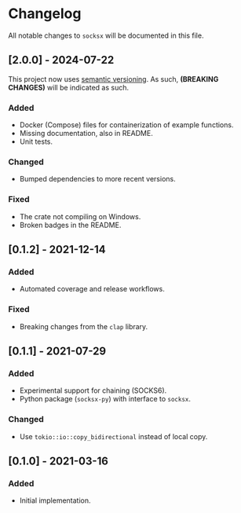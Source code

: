 # Changelog

All notable changes to `socksx` will be documented in this file.

## [2.0.0] - 2024-07-22
This project now uses [semantic versioning](https://semver.org). As such, **(BREAKING CHANGES)** will be indicated as such.

### Added
- Docker (Compose) files for containerization of example functions.
- Missing documentation, also in README.
- Unit tests.

### Changed
- Bumped dependencies to more recent versions.

### Fixed
- The crate not compiling on Windows.
- Broken badges in the README.


## [0.1.2] - 2021-12-14
### Added
- Automated coverage and release workflows.

### Fixed 
- Breaking changes from the `clap` library.

## [0.1.1] - 2021-07-29
### Added
- Experimental support for chaining (SOCKS6).
- Python package (`socksx-py`) with interface to `socksx`.

### Changed
- Use `tokio::io::copy_bidirectional` instead of local copy.

## [0.1.0] - 2021-03-16
### Added
- Initial implementation.